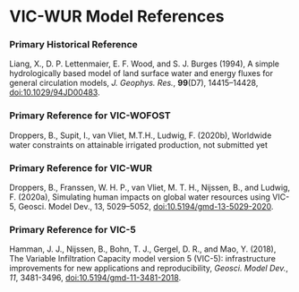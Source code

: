 # VIC-WUR Model References

### Primary Historical Reference

Liang, X., D. P. Lettenmaier, E. F. Wood, and S. J. Burges (1994), A simple hydrologically based model of land surface water and energy fluxes for general circulation models, _J. Geophys. Res._, **99**(D7), 14415–14428, [doi:10.1029/94JD00483](http://dx.doi.org/10.1029/94JD00483).

### Primary Reference for VIC-WOFOST

Droppers, B., Supit, I., van Vliet, M.T.H., Ludwig, F. (2020b), Worldwide water constraints on attainable irrigated production, not submitted yet

### Primary Reference for VIC-WUR

Droppers, B., Franssen, W. H. P., van Vliet, M. T. H., Nijssen, B., and Ludwig, F. (2020a), Simulating human impacts on global water resources using VIC-5, Geosci. Model Dev., 13, 5029–5052, [doi:10.5194/gmd-13-5029-2020](https://doi.org/10.5194/gmd-13-5029-2020).

### Primary Reference for VIC-5

Hamman, J. J., Nijssen, B., Bohn, T. J., Gergel, D. R., and Mao, Y. (2018), The Variable Infiltration Capacity model version 5 (VIC-5): infrastructure improvements for new applications and reproducibility, _Geosci. Model Dev._, *11*, 3481-3496, [doi:10.5194/gmd-11-3481-2018](http://dx.doi.org/10.5194/gmd-11-3481-2018).
